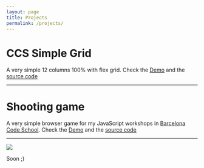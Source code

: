 ```yaml
---
layout: page
title: Projects
permalink: /projects/
---
```


# CCS Simple Grid

A very simple 12 columns 100% with flex grid. Check the [Demo](http://www.davidarias.net/css-simple-grid/example.html)
and the [source code](https://github.com/davidarias/css-simple-grid)

-------------------

# Shooting game

A very simple browser game for my JavaScript workshops in [Barcelona Code School](http://www.wbarcelonacodeschool.com/). Check the [Demo](http://www.davidarias.net/shooting-game)
and the [source code](https://github.com/davidarias/shooting-game)

-----------------------------------------------------------------

<p class="center">
    <img src="{{site.baseurl}}/assets/img/projects-are-comming.jpg">
</p>
<p class="center">
    Soon ;)
</p>
